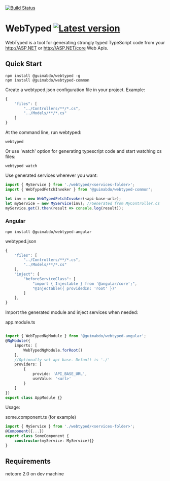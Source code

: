 [![Build Status](https://dev.azure.com/guimabdo/WebTyped/_apis/build/status/guimabdo.webtyped?branchName=master)](https://dev.azure.com/guimabdo/WebTyped/_build/latest?definitionId=4&branchName=master)
# WebTyped [![Latest version](https://img.shields.io/npm/v/@guimabdo/webtyped.svg)](https://www.npmjs.com/search?q=@guimabdo/webtyped)

 WebTyped is a tool for generating strongly typed TypeScript code from your http://ASP.NET or http://ASP.NET/core Web Apis.

## Quick Start

```
npm install @guimabdo/webtyped -g
npm install @guimabdo/webtyped-common

```

Create a webtyped.json configuration file in your project.
Example:

```javascript
{
	"files": [
		"../Controllers/**/*.cs",
		"../Models/**/*.cs"
	]
}

```

At the command line, run webtyped:

```batchfile
webtyped
```
Or use 'watch' option for generating typescript code and start watching cs files:

```batchfile
webtyped watch
```

Use generated services wherever you want:

```typescript
import { MyService } from './webtyped/<services-folder>';
import { WebTypedFetchInvoker } from "@guimabdo/webtyped-common";

let inv = new WebTypedFetchInvoker(<api-base-url>);
let myService = new MyService(inv); //Generated from MyController.cs
myService.get().then(result => console.log(result));
```

### Angular

```
npm install @guimabdo/webtyped-angular

```

webtyped.json

```javascript
{
	"files": [
		"../Controllers/**/*.cs",
		"../Models/**/*.cs"
	],
	"inject": {
		"beforeServiceClass": [
			"import { Injectable } from '@angular/core';",
			"@Injectable({ providedIn: 'root' })"
		]
	},
}
```

Import the generated module and inject services when needed:

app.module.ts

```typescript

import { WebTypedNgModule } from '@guimabdo/webtyped-angular';
@NgModule({
	imports: [
		WebTypedNgModule.forRoot()
	],
	//Optionally set api base. Default is './'
	providers: [
		{
			provide: 'API_BASE_URL',
			useValue: '<url>'
		}
	]
})
export class AppModule {}

```

Usage:

some.component.ts (for example)
```typescript
import { MyService } from './webtyped/<services-folder>';
@Component({...})
export class SomeComponent {
	constructor(myService: MyService){}
}
```

## Requirements

netcore 2.0 on dev machine